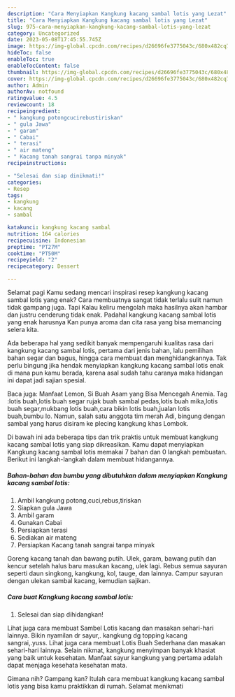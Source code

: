 ```yaml
---
description: "Cara Menyiapkan Kangkung kacang sambal lotis yang Lezat"
title: "Cara Menyiapkan Kangkung kacang sambal lotis yang Lezat"
slug: 975-cara-menyiapkan-kangkung-kacang-sambal-lotis-yang-lezat
category: Uncategorized
date: 2023-05-08T17:45:55.745Z
image: https://img-global.cpcdn.com/recipes/d26696fe3775043c/680x482cq70/kangkung-kacang-sambal-lotis-foto-resep-utama.jpg
hideToc: false
enableToc: true
enableTocContent: false
thumbnail: https://img-global.cpcdn.com/recipes/d26696fe3775043c/680x482cq70/kangkung-kacang-sambal-lotis-foto-resep-utama.jpg
cover: https://img-global.cpcdn.com/recipes/d26696fe3775043c/680x482cq70/kangkung-kacang-sambal-lotis-foto-resep-utama.jpg
author: Admin
authorAv: notfound
ratingvalue: 4.5
reviewcount: 18
recipeingredient:
- " kangkung potongcucirebustiriskan"
- " gula Jawa"
- " garam"
- " Cabai"
- " terasi"
- " air mateng"
- " Kacang tanah sangrai tanpa minyak"
recipeinstructions:

- "Selesai dan siap dinikmati!"
categories:
- Resep
tags:
- kangkung
- kacang
- sambal

katakunci: kangkung kacang sambal 
nutrition: 164 calories
recipecuisine: Indonesian
preptime: "PT27M"
cooktime: "PT50M"
recipeyield: "2"
recipecategory: Dessert

---
```



Selamat pagi Kamu sedang mencari inspirasi resep kangkung kacang sambal lotis yang enak? Cara membuatnya sangat tidak terlalu sulit namun tidak gampang juga. Tapi Kalau keliru mengolah maka hasilnya akan hambar dan justru cenderung tidak enak. Padahal kangkung kacang sambal lotis yang enak harusnya Kan punya aroma dan cita rasa yang bisa memancing selera kita.


Ada beberapa hal yang sedikit banyak mempengaruhi kualitas rasa dari kangkung kacang sambal lotis, pertama dari jenis bahan, lalu pemilihan bahan segar dan bagus, hingga cara membuat dan menghidangkannya. Tak perlu bingung jika hendak menyiapkan kangkung kacang sambal lotis enak di mana pun kamu berada, karena asal sudah tahu caranya maka hidangan ini dapat jadi sajian spesial.

Baca juga: Manfaat Lemon, Si Buah Asam yang Bisa Mencegah Anemia. Tag :lotis buah,lotis buah segar rujak buah sambal pedas,lotis buah mika,lotis buah segar,mukbang lotis buah,cara bikin lotis buah,jualan lotis buah,bumbu lo. Namun, salah satu anggota tim merah Adi, bingung dengan sambal yang harus disiram ke plecing kangkung khas Lombok.


Di bawah ini ada beberapa tips dan trik praktis untuk membuat kangkung kacang sambal lotis yang siap dikreasikan. Kamu dapat menyiapkan Kangkung kacang sambal lotis memakai 7 bahan dan 0 langkah pembuatan. Berikut ini langkah-langkah dalam membuat hidangannya.

<!--inarticleads1-->

##### Bahan-bahan dan bumbu yang dibutuhkan dalam menyiapkan Kangkung kacang sambal lotis:

1. Ambil  kangkung potong,cuci,rebus,tiriskan
1. Siapkan  gula Jawa
1. Ambil  garam
1. Gunakan  Cabai
1. Persiapkan  terasi
1. Sediakan  air mateng
1. Persiapkan  Kacang tanah sangrai tanpa minyak


Goreng kacang tanah dan bawang putih. Ulek, garam, bawang putih dan kencur setelah halus baru masukan kacang, ulek lagi. Rebus semua sayuran seperti daun singkong, kangkung, kol, tauge, dan lainnya. Campur sayuran dengan ulekan sambal kacang, kemudian sajikan. 

<!--inarticleads2-->

##### Cara buat Kangkung kacang sambal lotis:


1. Selesai dan siap dihidangkan!

Lihat juga cara membuat Sambel Lotis kacang dan masakan sehari-hari lainnya. Bikin nyamilan dr sayur,. kangkung dg topping kacang sangrai,.yuss. Lihat juga cara membuat Lotis Buah Sederhana dan masakan sehari-hari lainnya. Selain nikmat, kangkung menyimpan banyak khasiat yang baik untuk kesehatan. Manfaat sayur kangkung yang pertama adalah dapat menjaga kesehata kesehatan mata. 

Gimana nih? Gampang kan? Itulah cara membuat kangkung kacang sambal lotis yang bisa kamu praktikkan di rumah. Selamat menikmati

